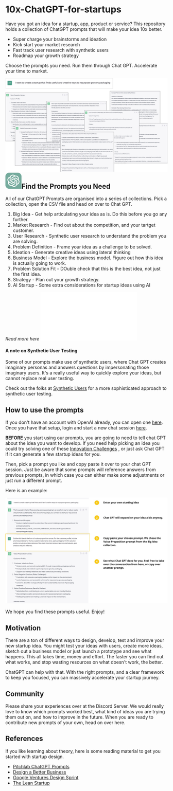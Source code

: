 # 10x-ChatGPT-for-startups
Have you got an idea for a startup, app, product or service? This repository holds a collection of ChatGPT prompts that will make your idea 10x better. 

- Super charge your brainstorms and ideation
- Kick start your market research
- Fast track user research with synthetic users
- Roadmap your growth strategy

Choose the prompts you need. Run them through Chat GPT. Accelerate your time to market.  
  
<img src="./Images/10x-with-ChatGPT.jpg" alt="ChatGPT Examples">  
  
  
<img src="./Images/chatgpt.png" alt="ChatGPT Logo" width="50" height="50" align="left">

## Find the Prompts you Need 
All of our ChatGPT Prompts are organised into a series of collections. Pick a collection, open the CSV file and head on over to Chat GPT.  

1. Big Idea - Get help articulating your idea as is. Do this before you go any further.
2. Market Research - Find out about the competition, and your tartget customer.
3. User Research - Synthetic user research to understand the problem you are solving.
4. Problem Definition - Frame your idea as a challenge to be solved.
5. Ideation - Generate creative ideas using lateral thinking
6. Business Model - Explore the business model. Figure out how this idea is actually going to work.
7. Problem Solution Fit - DOuble check that this is the best idea, not just the first idea.
8. Strategy - Plan out your growth strategy.
9. AI Startup - Some extra considerations for startup ideas using AI

_Read more here ![Prompt ReadMe](/Prompts/ReadMe.md)_

  
#### A note on Synthetic User Testing  
Some of our prompts make use of synthetic users, where Chat GPT creates imaginary personas and answers questions by impersonating those imaginary users. It's a really useful way to quickly explore your ideas, but cannot replace real user testing. 
  
Check out the folks at [Synthetic Users](https://www.syntheticusers.com/) for a more sophisticated approach to synthetic user testing.

  
## How to use the prompts
If you don't have an account with OpenAI already, you can open one [here](https://platform.openai.com/signup). Once you have that setup, login and start a new chat session [here](https://chat.openai.com/chat).     
   
**BEFORE** you start using our prompts, you are going to need to tell chat GPT about the idea you want to develop. If you need help picking an idea you could try solving one of these [Innovation Challenges](https://www.innovationchallenge.com/) , or just ask Chat GPT if it can generate a few startup ideas for you.   
  
Then, pick a prompt you like and copy paste it over to your chat GPT session. Just be aware that some prompts will reference answers from previous prompts, in which case you can either make some adjustments or just run a different prompt. 
  
Here is an example:   

<img src="./Images/Howto-example.jpg" alt="Howto Example">
   
We hope you find these prompts useful. Enjoy!


## Motivation 
There are a ton of different ways to design, develop, test and improve your new startup idea. You might test your ideas with users, create more ideas, sketch out a business model or just launch a prototype and see what happens. This all takes time, money and effort. The faster you can find out what works, and stop wasting resources on what doesn't work, the better.  

ChatGPT can help with that. With the right prompts, and a clear framework to keep you focused, you can massively accelerate your startup journey. 

   
## Community 
Please share your experiences over at the Discord Server. We would really love to know which prompts worked best, what kind of ideas you are trying them out on, and how to improve in the future. When you are ready to contribute new prompts of your own, head on over here.
  
  
## References 
If you like learning about theory, here is some reading material to get you started with startup design. 
- [Pitchlab ChatGPT Prompts](https://github.com/Pitchlab/ChatGPT-x-Ideation/blob/main/README.md) 
- [Design a Better Business](https://designabetterbusiness.com/)
- [Google Ventures Design Sprint](http://www.gv.com/sprint/)
- [The Lean Startup](https://theleanstartup.com/principles)
  



  

